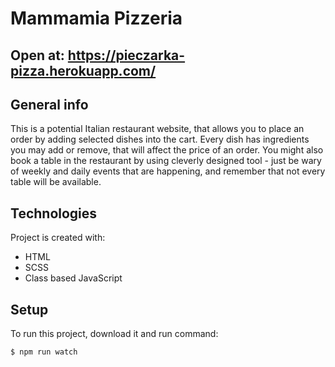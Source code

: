 # Mammamia Pizzeria

## Open at: https://pieczarka-pizza.herokuapp.com/

## General info

This is a potential Italian restaurant website, that allows you to place an order by adding selected dishes into the cart. Every dish has ingredients you may add or remove, that will affect the price of an order. You might also book a table in the restaurant by using cleverly designed tool - just be wary of weekly and daily events that are happening, and remember that not every table will be available.

## Technologies

Project is created with: 

* HTML
* SCSS
* Class based JavaScript

## Setup

To run this project, download it and run command:

```
$ npm run watch 
```